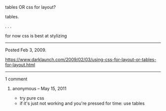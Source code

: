 tables OR css for layout?

tables.

.
.
.

for now css is best at stylizing

---

Posted Feb 3, 2009.

https://www.darklaunch.com/2009/02/03/using-css-for-layout-or-tables-for-layout.html

---

1 comment

<ol><li><div>

anonymous &ndash; May 15, 2011<div>

- try pure css
- if it's just not working and you're pressed for time: use tables

</div></div></li></ol>